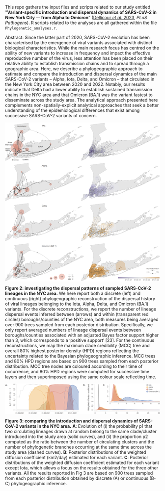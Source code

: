 This repo gathers the input files and scripts related to our study entitled "**Variant-specific introduction and dispersal dynamics of SARS-CoV-2 in New York City — from Alpha to Omicron**" ([Dellicour *et al*. 2023](https://journals.plos.org/plospathogens/article?id=10.1371/journal.ppat.1011348), *PLoS Pathogens*). R scripts related to the analyses are all gathered within the file `Phylogenetic_analyses.r`.

Abstract: Since the latter part of 2020, SARS-CoV-2 evolution has been characterised by the emergence of viral variants associated with distinct biological characteristics. While the main research focus has centred on the ability of new variants to increase in frequency and impact the effective reproductive number of the virus, less attention has been placed on their relative ability to establish transmission chains and to spread through a geographic area. Here, we describe a phylogeographic approach to estimate and compare the introduction and dispersal dynamics of the main SARS-CoV-2 variants – Alpha, Iota, Delta, and Omicron – that circulated in the New York City area between 2020 and 2022. Notably, our results indicate that Delta had a lower ability to establish sustained transmission chains in the NYC area and that Omicron (BA.1) was the variant fastest to disseminate across the study area. The analytical approach presented here complements non-spatially-explicit analytical approaches that seek a better understanding of the epidemiological differences that exist among successive SARS-CoV-2 variants of concern.

<img src="Scripts_&_data/Figure_2_21022023.png" align="center" alt="" />

**Figure 2: investigating the dispersal patterns of sampled SARS-CoV-2 lineages in the NYC area.** We here report both a discrete (left) and continuous (right) phylogeographic reconstruction of the dispersal history of viral lineages belonging to the Iota, Alpha, Delta, and Omicron (BA.1) variants. For the discrete reconstructions, we report the number of lineage dispersal events inferred between (arrows) and within (transparent red circles) boroughs/counties of the NYC area, both measures being averaged over 900 trees sampled from each posterior distribution. Specifically, we only report averaged numbers of lineage dispersal events between boroughs/counties associated with an adjusted Bayes factor support higher than 3, which corresponds to a ‘positive support’ [23]. For the continuous reconstructions, we map the maximum clade credibility (MCC) tree and overall 80% highest posterior density (HPD) regions reflecting the uncertainty related to the Bayesian phylogeographic inference. MCC trees and 80% HPD regions are based on 900 trees sampled from each posterior distribution. MCC tree nodes are coloured according to their time of occurrence, and 80% HPD regions were computed for successive time layers and then superimposed using the same colour scale reflecting time.

<img src="Scripts_&_data/Figure_3_19022023.png" align="center" alt="" />

**Figure 3: comparing the introduction and dispersal dynamics of SARS-CoV-2 variants in the NYC area.** **A**: Evolution of (i) the probability p1 that two circulating lineages drawn at random belong to the same clade/cluster introduced into the study area (solid curves), and (ii) the proportion p2 computed as the ratio between the number of circulating clusters and the number of phylogenetic branches occurring at the same time across the study area (dashed curves). **B**: Posterior distributions of the weighted diffusion coefficient (km2/day) estimated for each variant. **C**: Posterior distributions of the weighted diffusion coefficient estimated for each variant except Iota, which allows a focus on the results obtained for the three other variants. All the results reported in Fig 3 are based on 900 trees sampled from each posterior distribution obtained by discrete (A) or continuous (B-C) phylogeographic inference.
